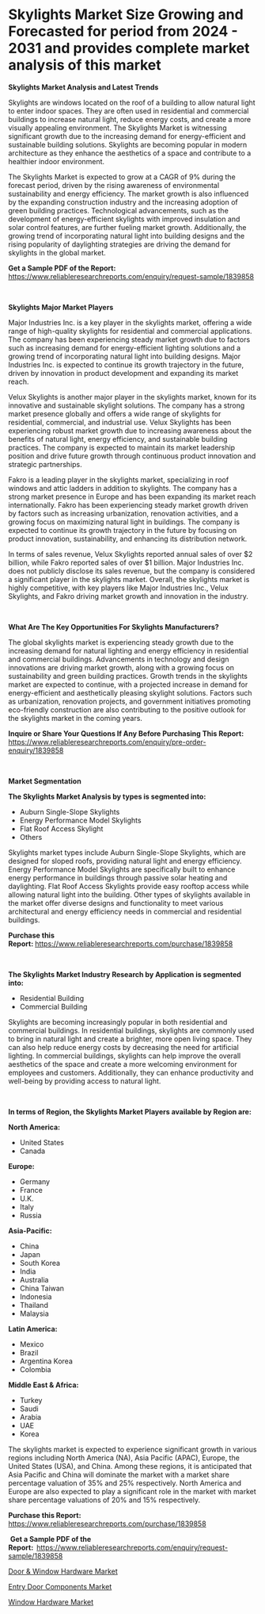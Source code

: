 <p><h1>Skylights Market Size Growing and Forecasted for period from 2024 - 2031 and provides complete market analysis of this market</h1></p><p><strong>Skylights Market Analysis and Latest Trends</strong></p>
<p><p>Skylights are windows located on the roof of a building to allow natural light to enter indoor spaces. They are often used in residential and commercial buildings to increase natural light, reduce energy costs, and create a more visually appealing environment. The Skylights Market is witnessing significant growth due to the increasing demand for energy-efficient and sustainable building solutions. Skylights are becoming popular in modern architecture as they enhance the aesthetics of a space and contribute to a healthier indoor environment.</p><p>The Skylights Market is expected to grow at a CAGR of 9% during the forecast period, driven by the rising awareness of environmental sustainability and energy efficiency. The market growth is also influenced by the expanding construction industry and the increasing adoption of green building practices. Technological advancements, such as the development of energy-efficient skylights with improved insulation and solar control features, are further fueling market growth. Additionally, the growing trend of incorporating natural light into building designs and the rising popularity of daylighting strategies are driving the demand for skylights in the global market.</p></p>
<p><strong>Get a Sample PDF of the Report:&nbsp;</strong> <a href="https://www.reliableresearchreports.com/enquiry/request-sample/1839858">https://www.reliableresearchreports.com/enquiry/request-sample/1839858</a></p>
<p>&nbsp;</p>
<p><strong>Skylights Major Market Players</strong></p>
<p><p>Major Industries Inc. is a key player in the skylights market, offering a wide range of high-quality skylights for residential and commercial applications. The company has been experiencing steady market growth due to factors such as increasing demand for energy-efficient lighting solutions and a growing trend of incorporating natural light into building designs. Major Industries Inc. is expected to continue its growth trajectory in the future, driven by innovation in product development and expanding its market reach.</p><p>Velux Skylights is another major player in the skylights market, known for its innovative and sustainable skylight solutions. The company has a strong market presence globally and offers a wide range of skylights for residential, commercial, and industrial use. Velux Skylights has been experiencing robust market growth due to increasing awareness about the benefits of natural light, energy efficiency, and sustainable building practices. The company is expected to maintain its market leadership position and drive future growth through continuous product innovation and strategic partnerships.</p><p>Fakro is a leading player in the skylights market, specializing in roof windows and attic ladders in addition to skylights. The company has a strong market presence in Europe and has been expanding its market reach internationally. Fakro has been experiencing steady market growth driven by factors such as increasing urbanization, renovation activities, and a growing focus on maximizing natural light in buildings. The company is expected to continue its growth trajectory in the future by focusing on product innovation, sustainability, and enhancing its distribution network.</p><p>In terms of sales revenue, Velux Skylights reported annual sales of over $2 billion, while Fakro reported sales of over $1 billion. Major Industries Inc. does not publicly disclose its sales revenue, but the company is considered a significant player in the skylights market. Overall, the skylights market is highly competitive, with key players like Major Industries Inc., Velux Skylights, and Fakro driving market growth and innovation in the industry.</p></p>
<p>&nbsp;</p>
<p><strong>What Are The Key Opportunities For Skylights Manufacturers?</strong></p>
<p><p>The global skylights market is experiencing steady growth due to the increasing demand for natural lighting and energy efficiency in residential and commercial buildings. Advancements in technology and design innovations are driving market growth, along with a growing focus on sustainability and green building practices. Growth trends in the skylights market are expected to continue, with a projected increase in demand for energy-efficient and aesthetically pleasing skylight solutions. Factors such as urbanization, renovation projects, and government initiatives promoting eco-friendly construction are also contributing to the positive outlook for the skylights market in the coming years.</p></p>
<p><strong>Inquire or Share Your Questions If Any Before Purchasing This Report:</strong> <a href="https://www.reliableresearchreports.com/enquiry/pre-order-enquiry/1839858">https://www.reliableresearchreports.com/enquiry/pre-order-enquiry/1839858</a></p>
<p>&nbsp;</p>
<p><strong>Market Segmentation</strong></p>
<p><strong>The Skylights Market Analysis by types is segmented into:</strong></p>
<p><ul><li>Auburn Single-Slope Skylights</li><li>Energy Performance Model Skylights</li><li>Flat Roof Access Skylight</li><li>Others</li></ul></p>
<p><p>Skylights market types include Auburn Single-Slope Skylights, which are designed for sloped roofs, providing natural light and energy efficiency. Energy Performance Model Skylights are specifically built to enhance energy performance in buildings through passive solar heating and daylighting. Flat Roof Access Skylights provide easy rooftop access while allowing natural light into the building. Other types of skylights available in the market offer diverse designs and functionality to meet various architectural and energy efficiency needs in commercial and residential buildings.</p></p>
<p><strong>Purchase this Report:&nbsp;</strong><a href="https://www.reliableresearchreports.com/purchase/1839858">https://www.reliableresearchreports.com/purchase/1839858</a></p>
<p>&nbsp;</p>
<p><strong>The Skylights Market Industry Research by Application is segmented into:</strong></p>
<p><ul><li>Residential Building</li><li>Commercial Building</li></ul></p>
<p><p>Skylights are becoming increasingly popular in both residential and commercial buildings. In residential buildings, skylights are commonly used to bring in natural light and create a brighter, more open living space. They can also help reduce energy costs by decreasing the need for artificial lighting. In commercial buildings, skylights can help improve the overall aesthetics of the space and create a more welcoming environment for employees and customers. Additionally, they can enhance productivity and well-being by providing access to natural light.</p></p>
<p>&nbsp;</p>
<p><strong>In terms of Region, the Skylights Market Players available by Region are:</strong></p>
<p>
    <p> <strong> North America: </strong>
        <ul>
            <li>United States</li>
            <li>Canada</li>
        </ul>
        </p> 
    <p> <strong> Europe: </strong>
        <ul>
            <li>Germany</li>
            <li>France</li>
            <li>U.K.</li>
            <li>Italy</li>
            <li>Russia</li>
        </ul>
        </p> 
    <p> <strong> Asia-Pacific: </strong>
        <ul>
            <li>China</li>
            <li>Japan</li>
            <li>South Korea</li>
            <li>India</li>
            <li>Australia</li>
            <li>China Taiwan</li>
            <li>Indonesia</li>
            <li>Thailand</li>
            <li>Malaysia</li>
        </ul>
        </p> 
    <p> <strong> Latin America: </strong>
        <ul>
            <li>Mexico</li>
            <li>Brazil</li>
            <li>Argentina Korea</li>
            <li>Colombia</li>
        </ul>
        </p> 
    <p> <strong> Middle East & Africa: </strong>
        <ul>
            <li>Turkey</li>
            <li>Saudi</li>
            <li>Arabia</li>
            <li>UAE</li>
            <li>Korea</li>
        </ul>
    </p>
    </p>
<p><p>The skylights market is expected to experience significant growth in various regions including North America (NA), Asia Pacific (APAC), Europe, the United States (USA), and China. Among these regions, it is anticipated that Asia Pacific and China will dominate the market with a market share percentage valuation of 35% and 25% respectively. North America and Europe are also expected to play a significant role in the market with market share percentage valuations of 20% and 15% respectively.</p></p>
<p><strong>Purchase this Report: </strong><a href="https://www.reliableresearchreports.com/purchase/1839858">https://www.reliableresearchreports.com/purchase/1839858</a></p>
<p>&nbsp;<strong>Get a Sample PDF of the Report:&nbsp;&nbsp;</strong><a href="https://www.reliableresearchreports.com/enquiry/request-sample/1839858">https://www.reliableresearchreports.com/enquiry/request-sample/1839858</a></p>
<p><strong></strong></p>
<p><p><a href="https://github.com/eeaveuhhh/Market-Research-Report-List-1/blob/main/door-window-hardware-market.md">Door & Window Hardware Market</a></p><p><a href="https://github.com/Angelnienowdseej3e45z3p8c/Market-Research-Report-List-1/blob/main/entry-door-components-market.md">Entry Door Components Market</a></p><p><a href="https://github.com/brentleyjimmiealvaradoz4l1rea/Market-Research-Report-List-1/blob/main/window-hardware-market.md">Window Hardware Market</a></p></p>